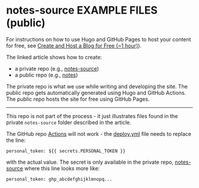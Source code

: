 # notes-source EXAMPLE FILES (public)

For instructions on how to use Hugo and GitHub Pages to host your content for free, see [Create and Host a Blog for Free (~1 hour)](https://denisecase.github.io/notes/post/2022-01-01-publish/)).

The linked article shows how to create:

- a private repo (e.g., [notes-source](https://github.com/denisecase/notes-source))
- a public repo (e.g., [notes](https://github.com/denisecase/notes))

The private repo is what we use while writing and developing the site. The public repo gets automatically generated using Hugo and GitHub Actions. The public repo hosts the site for free using GitHub Pages.

-----

This repo is not part of the process - it just illustrates files found in the private `notes-source` folder described in the article.

The GitHub repo [Actions](https://github.com/denisecase/notes-source-example/actions) will not work - the [deploy.yml](https://github.com/denisecase/notes-source-example/blob/main/.github/workflows/deploy.yml) file needs to replace the line:

  ```
  personal_token: ${{ secrets.PERSONAL_TOKEN }}
  ```

with the actual value. The secret is only available in the private repo, [notes-source](https://github.com/denisecase/notes-source) where this line looks more like:

  ```
  personal_token: ghp_abcdefghijklmnopq...
  ```
